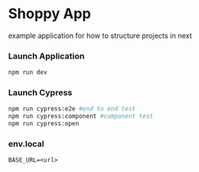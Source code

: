 

# Shoppy App
example application for how to structure projects in next

### Launch Application
```bash
npm run dev
```

### Launch Cypress
```bash
npm run cypress:e2e #end to end test
npm run cypress:component #component test
npm run cypress:open
```

### env.local
```
BASE_URL=<url>
```